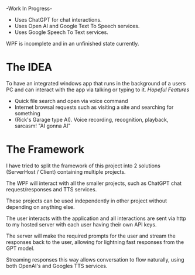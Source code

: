 -Work In Progress-

- Uses ChatGPT for chat interactions.
- Uses Open AI and Google Text To Speech services.
- Uses Google Speech To Text services.

WPF is incomplete and in an unfinished state currently.

# The IDEA
To have an integrated windows app that runs in the background of a users PC and can interact with the app via talking or typing to it.
*Hopeful Features*
- Quick file search and open via voice command
- Internet browsal requests such as visiting a site and searching for something
- (Rick's Garage type AI). Voice recording, recognition, playback, sarcasm! "AI gonna AI"

# The Framework
I have tried to split the framework of this project into 2 solutions (ServerHost / Client) containing multiple projects.

The WPF will interact with all the smaller projects, such as ChatGPT chat request/responses and TTS services. 

These projects can be used independently in other project without depending on anything else.

The user interacts with the application and all interactions are sent via http to my hosted server with each user having their own API keys. 

The server will make the required prompts for the user and stream the responses back to the user, allowing for lightning fast responses from the GPT model.

Streaming responses this way allows conversation to flow naturally, using both OpenAI's and Googles TTS services.
